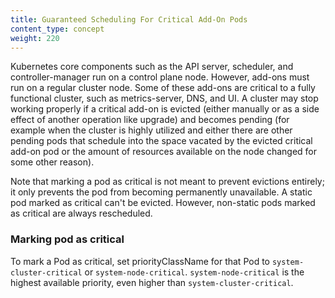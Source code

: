 ```yaml
---
title: Guaranteed Scheduling For Critical Add-On Pods
content_type: concept
weight: 220
---
```


<!-- overview -->

Kubernetes core components such as the API server, scheduler, and controller-manager run on a control plane node. However, add-ons must run on a regular cluster node.
Some of these add-ons are critical to a fully functional cluster, such as metrics-server, DNS, and UI.
A cluster may stop working properly if a critical add-on is evicted (either manually or as a side effect of another operation like upgrade)
and becomes pending (for example when the cluster is highly utilized and either there are other pending pods that schedule into the space
vacated by the evicted critical add-on pod or the amount of resources available on the node changed for some other reason).

Note that marking a pod as critical is not meant to prevent evictions entirely; it only prevents the pod from becoming permanently unavailable.
A static pod marked as critical can't be evicted. However, non-static pods marked as critical are always rescheduled.

<!-- body -->

### Marking pod as critical

To mark a Pod as critical, set priorityClassName for that Pod to `system-cluster-critical` or `system-node-critical`. `system-node-critical` is the highest available priority, even higher than `system-cluster-critical`.

